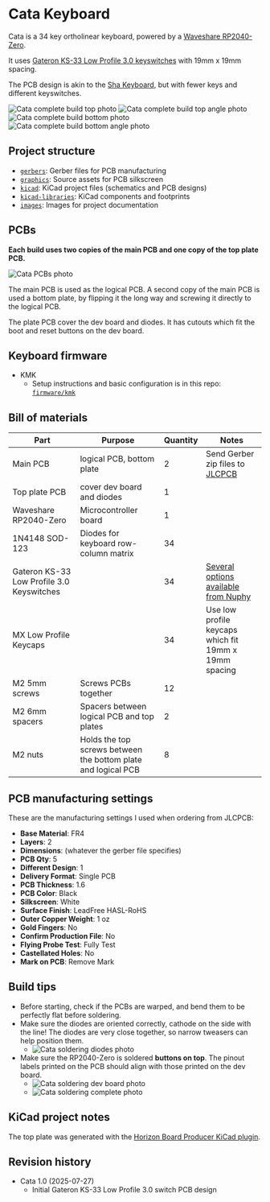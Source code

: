 # Cata Keyboard

Cata is a 34 key ortholinear keyboard, powered by a [Waveshare RP2040-Zero](https://www.waveshare.com/rp2040-zero.htm).

It uses [Gateron KS-33 Low Profile 3.0 keyswitches](https://nuphy.com/products/gateron-low-profile-3-0-switches) with 19mm x 19mm spacing.

The PCB design is akin to the [Sha Keyboard](https://github.com/skarrmann/sha), but with fewer keys and different keyswitches.

![Cata complete build top photo](images/cata-top.jpg)
![Cata complete build top angle photo](images/cata-top-angle.jpg)
![Cata complete build bottom photo](images/cata-bottom.jpg)
![Cata complete build bottom angle photo](images/cata-bottom-angle.jpg)

## Project structure

* [`gerbers`](gerbers): Gerber files for PCB manufacturing
* [`graphics`](graphics): Source assets for PCB silkscreen
* [`kicad`](kicad): KiCad project files (schematics and PCB designs)
* [`kicad-libraries`](kicad-libraries): KiCad components and footprints
* [`images`](images): Images for project documentation

## PCBs

**Each build uses two copies of the main PCB and one copy of the top plate PCB.**

![Cata PCBs photo](images/cata-pcbs.jpg)

The main PCB is used as the logical PCB. A second copy of the main PCB is used a bottom plate, by flipping it the long way and screwing it directly to the logical PCB.

The plate PCB cover the dev board and diodes. It has cutouts which fit the boot and reset buttons on the dev board.

## Keyboard firmware

* KMK
    * Setup instructions and basic configuration is in this repo: [`firmware/kmk`](firmware/kmk)

## Bill of materials

Part | Purpose | Quantity | Notes
---- | ------- | -------- | ---------
Main PCB  | logical PCB, bottom plate | 2 | Send Gerber zip files to [JLCPCB](https://jlcpcb.com/)
Top plate PCB  | cover dev board and diodes  | 1 | 
Waveshare RP2040-Zero | Microcontroller board | 1 |
1N4148 SOD-123 | Diodes for keyboard row-column matrix | 34 |
Gateron KS-33 Low Profile 3.0 Keyswitches |  | 34 | [Several options available from Nuphy](https://nuphy.com/products/gateron-low-profile-3-0-switches)
MX Low Profile Keycaps | | 34 | Use low profile keycaps which fit 19mm x 19mm spacing
M2 5mm screws | Screws PCBs together | 12 |
M2 6mm spacers | Spacers between logical PCB and top plates | 2 |
M2 nuts | Holds the top screws between the bottom plate and logical PCB | 8 |

## PCB manufacturing settings

These are the manufacturing settings I used when ordering from JLCPCB:

* **Base Material**: FR4
* **Layers**: 2
* **Dimensions**: (whatever the gerber file specifies)
* **PCB Qty**: 5
* **Different Design**: 1
* **Delivery Format**: Single PCB
* **PCB Thickness**: 1.6
* **PCB Color**: Black
* **Silkscreen**: White
* **Surface Finish**: LeadFree HASL-RoHS
* **Outer Copper Weight**: 1 oz
* **Gold Fingers**: No
* **Confirm Production File**: No
* **Flying Probe Test**: Fully Test
* **Castellated Holes**: No
* **Mark on PCB**: Remove Mark

## Build tips

* Before starting, check if the PCBs are warped, and bend them to be perfectly flat before soldering.
* Make sure the diodes are oriented correctly, cathode on the side with the line! The diodes are very close together, so narrow tweasers can help position them.
    * ![Cata soldering diodes photo](images/cata-solder-diodes.jpg)
* Make sure the RP2040-Zero is soldered **buttons on top**. The pinout labels printed on the PCB should align with those printed on the dev board.
    * ![Cata soldering dev board photo](images/cata-solder-dev-board.jpg)
    * ![Cata soldering complete photo](images/cata-soldering-complete.jpg)

## KiCad project notes

The top plate was generated with the [Horizon Board Producer KiCad plugin](https://github.com/skarrmann/horizon#kicad-project-notes).

## Revision history

* Cata 1.0 (2025-07-27)
    * Initial Gateron KS-33 Low Profile 3.0 switch PCB design